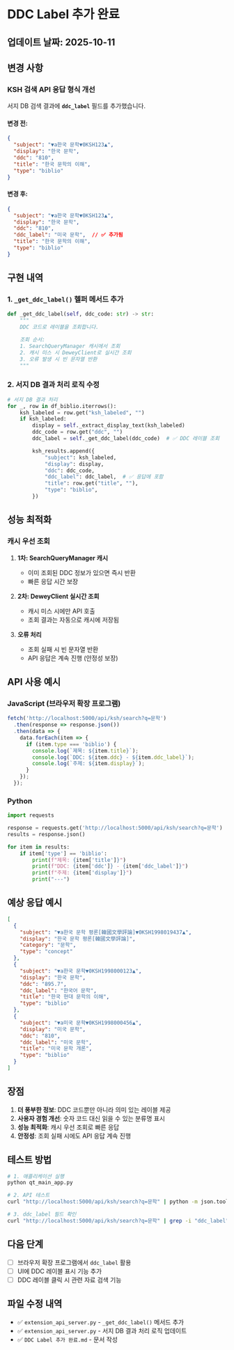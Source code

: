 # DDC Label 추가 완료

## 업데이트 날짜: 2025-10-11

## 변경 사항

### KSH 검색 API 응답 형식 개선

서지 DB 검색 결과에 **`ddc_label`** 필드를 추가했습니다.

#### 변경 전:
```json
{
  "subject": "▼a한국 문학▼0KSH123▲",
  "display": "한국 문학",
  "ddc": "810",
  "title": "한국 문학의 이해",
  "type": "biblio"
}
```

#### 변경 후:
```json
{
  "subject": "▼a한국 문학▼0KSH123▲",
  "display": "한국 문학",
  "ddc": "810",
  "ddc_label": "미국 문학",  // ✅ 추가됨
  "title": "한국 문학의 이해",
  "type": "biblio"
}
```

## 구현 내역

### 1. `_get_ddc_label()` 헬퍼 메서드 추가

```python
def _get_ddc_label(self, ddc_code: str) -> str:
    """
    DDC 코드로 레이블을 조회합니다.

    조회 순서:
    1. SearchQueryManager 캐시에서 조회
    2. 캐시 미스 시 DeweyClient로 실시간 조회
    3. 오류 발생 시 빈 문자열 반환
    """
```

### 2. 서지 DB 결과 처리 로직 수정

```python
# 서지 DB 결과 처리
for _, row in df_biblio.iterrows():
    ksh_labeled = row.get("ksh_labeled", "")
    if ksh_labeled:
        display = self._extract_display_text(ksh_labeled)
        ddc_code = row.get("ddc", "")
        ddc_label = self._get_ddc_label(ddc_code)  # ✅ DDC 레이블 조회

        ksh_results.append({
            "subject": ksh_labeled,
            "display": display,
            "ddc": ddc_code,
            "ddc_label": ddc_label,  # ✅ 응답에 포함
            "title": row.get("title", ""),
            "type": "biblio",
        })
```

## 성능 최적화

### 캐시 우선 조회
1. **1차: SearchQueryManager 캐시**
   - 이미 조회된 DDC 정보가 있으면 즉시 반환
   - 빠른 응답 시간 보장

2. **2차: DeweyClient 실시간 조회**
   - 캐시 미스 시에만 API 호출
   - 조회 결과는 자동으로 캐시에 저장됨

3. **오류 처리**
   - 조회 실패 시 빈 문자열 반환
   - API 응답은 계속 진행 (안정성 보장)

## API 사용 예시

### JavaScript (브라우저 확장 프로그램)

```javascript
fetch('http://localhost:5000/api/ksh/search?q=문학')
  .then(response => response.json())
  .then(data => {
    data.forEach(item => {
      if (item.type === 'biblio') {
        console.log(`제목: ${item.title}`);
        console.log(`DDC: ${item.ddc} - ${item.ddc_label}`);
        console.log(`주제: ${item.display}`);
      }
    });
  });
```

### Python

```python
import requests

response = requests.get('http://localhost:5000/api/ksh/search?q=문학')
results = response.json()

for item in results:
    if item['type'] == 'biblio':
        print(f"제목: {item['title']}")
        print(f"DDC: {item['ddc']} - {item['ddc_label']}")
        print(f"주제: {item['display']}")
        print("---")
```

## 예상 응답 예시

```json
[
  {
    "subject": "▼a한국 문학 평론[韓國文學評論]▼0KSH1998019437▲",
    "display": "한국 문학 평론[韓國文學評論]",
    "category": "문학",
    "type": "concept"
  },
  {
    "subject": "▼a한국 문학▼0KSH1998000123▲",
    "display": "한국 문학",
    "ddc": "895.7",
    "ddc_label": "한국어 문학",
    "title": "한국 현대 문학의 이해",
    "type": "biblio"
  },
  {
    "subject": "▼a미국 문학▼0KSH1998000456▲",
    "display": "미국 문학",
    "ddc": "810",
    "ddc_label": "미국 문학",
    "title": "미국 문학 개론",
    "type": "biblio"
  }
]
```

## 장점

1. **더 풍부한 정보**: DDC 코드뿐만 아니라 의미 있는 레이블 제공
2. **사용자 경험 개선**: 숫자 코드 대신 읽을 수 있는 분류명 표시
3. **성능 최적화**: 캐시 우선 조회로 빠른 응답
4. **안정성**: 조회 실패 시에도 API 응답 계속 진행

## 테스트 방법

```bash
# 1. 애플리케이션 실행
python qt_main_app.py

# 2. API 테스트
curl "http://localhost:5000/api/ksh/search?q=문학" | python -m json.tool

# 3. ddc_label 필드 확인
curl "http://localhost:5000/api/ksh/search?q=문학" | grep -i "ddc_label"
```

## 다음 단계

- [ ] 브라우저 확장 프로그램에서 `ddc_label` 활용
- [ ] UI에 DDC 레이블 표시 기능 추가
- [ ] DDC 레이블 클릭 시 관련 자료 검색 기능

## 파일 수정 내역

- ✅ `extension_api_server.py` - `_get_ddc_label()` 메서드 추가
- ✅ `extension_api_server.py` - 서지 DB 결과 처리 로직 업데이트
- ✅ `DDC Label 추가 완료.md` - 문서 작성
